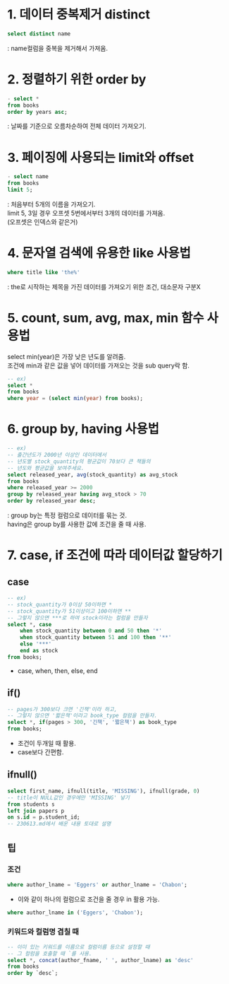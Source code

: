 # 1. 데이터 중복제거 distinct
```SQL
select distinct name
```
: name컬럼을 중복을 제거해서 가져옴.  
# 2. 정렬하기 위한 order by
```SQL
- select *
from books
order by years asc;
```
: 날짜를 기준으로 오름차순하여 전체 데이터 가져오기.  
# 3. 페이징에 사용되는 limit와 offset
```SQL
- select name
from books
limit 5;
```
: 처음부터 5개의 이름을 가져오기.  
limit 5, 3일 경우 오프셋 5번에서부터 3개의 데이터를 가져옴.  
(오프셋은 인덱스와 같은거)  
# 4. 문자열 검색에 유용한 like 사용법
```SQL
where title like 'the%'
```
: the로 시작하는 제목을 가진 데이터를 가져오기 위한 조건, 대소문자 구분X  
# 5. count, sum, avg, max, min 함수 사용법
select min(year)은 가장 낮은 년도를 알려줌.  
조건에 min과 같은 값을 넣어 데이터를 가져오는 것을 sub query락 함.  
```SQL
-- ex)
select *
from books
where year = (select min(year) from books);
```
# 6. group by, having 사용법
```SQL
-- ex)
-- 출간년도가 2000년 이상인 데이터에서
-- 년도별 stock_quantity의 평균값이 70보다 큰 책들의
-- 년도와 평균값을 보여주세요.
select released_year, avg(stock_quantity) as avg_stock
from books
where released_year >= 2000
group by released_year having avg_stock > 70
order by released_year desc;
```
: group by는 특정 컬럼으로 데이터를 묶는 것.  
having은 group by를 사용한 값에 조건을 줄 때 사용.

# 7. case, if 조건에 따라 데이터값 할당하기
## case
```SQL
-- ex)
-- stock_quantity가 0이상 50이하면 *
-- stock_quantity가 51이상이고 100이하면 **
-- 그렇지 않으면 ***로 하여 stock이라는 컬럼을 만들자
select *, case
	when stock_quantity between 0 and 50 then '*'
    when stock_quantity between 51 and 100 then '**'
    else '***'
    end as stock
from books;
```
- case, when, then, else, end

## if()
```SQL
-- pages가 300보다 크면 '긴책'이라 하고,
-- 그렇지 않으면 '짧은책'이라고 book_type 컬럼을 만들자. 
select *, if(pages > 300, '긴책', '짧은책') as book_type
from books;
```
- 조건이 두개일 때 활용.
- case보다 간편함.

## ifnull()
```SQL
select first_name, ifnull(title, 'MISSING'), ifnull(grade, 0)
-- title이 NULL값인 경우에만 'MISSING' 넣기
from students s
left join papers p
on s.id = p.student_id;
-- 230613.md에서 배운 내용 토대로 설명
```

## 팁
### 조건
```SQL
where author_lname = 'Eggers' or author_lname = 'Chabon';
```
- 이와 같이 하나의 컬럼으로 조건을 줄 경우 in 활용 가능.
```SQL
where author_lname in ('Eggers', 'Chabon');
```
### 키워드와 컬럼명 겹칠 때
```SQL
-- 이미 있는 키워드를 이름으로 컬럼이름 등으로 설정할 때
-- 그 컬럼을 호출할 때 `를 사용.
select *, concat(author_fname, ' ', author_lname) as 'desc'
from books
order by `desc`;
```

